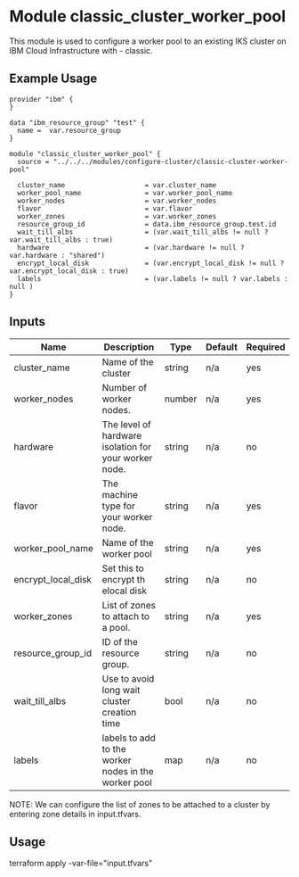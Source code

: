 # Module classic_cluster_worker_pool

This module is used to configure a worker pool to an existing IKS cluster on IBM Cloud Infrastructure with - classic.

## Example Usage
```
provider "ibm" {
}

data "ibm_resource_group" "test" {
  name =  var.resource_group 
}

module "classic_cluster_worker_pool" {
  source = "../../../modules/configure-cluster/classic-cluster-worker-pool"

  cluster_name                    = var.cluster_name
  worker_pool_name                = var.worker_pool_name
  worker_nodes                    = var.worker_nodes
  flavor                          = var.flavor
  worker_zones                    = var.worker_zones
  resource_group_id               = data.ibm_resource_group.test.id
  wait_till_albs                  = (var.wait_till_albs != null ? var.wait_till_albs : true)
  hardware                        = (var.hardware != null ? var.hardware : "shared")
  encrypt_local_disk              = (var.encrypt_local_disk != null ? var.encrypt_local_disk : true)
  labels                          = (var.labels != null ? var.labels : null )
}
```

<!-- BEGINNING OF PRE-COMMIT-TERRAFORM DOCS HOOK -->
## Inputs

| Name                              | Description                                           | Type   | Default | Required |
|-----------------------------------|-------------------------------------------------------|--------|---------|----------|
| cluster\_name                     | Name of the cluster                                   | string | n/a     | yes      |
| worker\_nodes                     | Number of worker nodes.                               | number | n/a     | yes      |
| hardware                          | The level of hardware isolation for your worker node. | string | n/a     | no       |
| flavor                            | The machine type for your worker node.                | string | n/a     | yes      |
| worker\_pool\_name                | Name of the worker pool                               | string | n/a     | yes      |
| encrypt\_local\_disk              | Set this to encrypt th elocal disk                    | string | n/a     | no       |
| worker\_zones                     | List of zones to attach to a pool.                    | string | n/a     | yes      |
| resource\_group\_id               | ID of the resource group.                             | string | n/a     | no       |
| wait_till_albs                    | Use to avoid long wait cluster creation time          | bool   | n/a     | no       |
| labels                            | labels to add to the worker nodes in the worker pool  | map    | n/a     | no       |

<!-- END OF PRE-COMMIT-TERRAFORM DOCS HOOK -->

NOTE: We can configure the list of zones to be attached to a cluster by entering zone details in input.tfvars.

## Usage

terraform apply -var-file="input.tfvars"

